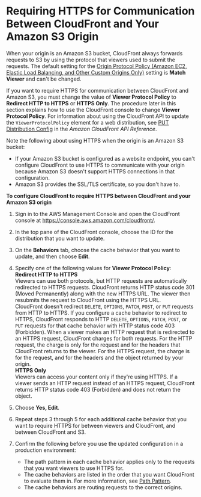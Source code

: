 # Requiring HTTPS for Communication Between CloudFront and Your Amazon S3 Origin<a name="using-https-cloudfront-to-s3-origin"></a>

When your origin is an Amazon S3 bucket, CloudFront always forwards requests to S3 by using the protocol that viewers used to submit the requests\. The default setting for the [Origin Protocol Policy \(Amazon EC2, Elastic Load Balancing, and Other Custom Origins Only\)](distribution-web-values-specify.md#DownloadDistValuesOriginProtocolPolicy) setting is **Match Viewer** and can't be changed\.

If you want to require HTTPS for communication between CloudFront and Amazon S3, you must change the value of **Viewer Protocol Policy** to **Redirect HTTP to HTTPS** or **HTTPS Only**\. The procedure later in this section explains how to use the CloudFront console to change **Viewer Protocol Policy**\. For information about using the CloudFront API to update the `ViewerProtocolPolicy` element for a web distribution, see [PUT Distribution Config](http://docs.aws.amazon.com/cloudfront/latest/APIReference/API_PutConfig.html) in the *Amazon CloudFront API Reference*\.

Note the following about using HTTPS when the origin is an Amazon S3 bucket:
+ If your Amazon S3 bucket is configured as a website endpoint, you can't configure CloudFront to use HTTPS to communicate with your origin because Amazon S3 doesn't support HTTPS connections in that configuration\.
+ Amazon S3 provides the SSL/TLS certificate, so you don't have to\.<a name="using-https-cloudfront-to-s3-origin-procedure"></a>

**To configure CloudFront to require HTTPS between CloudFront and your Amazon S3 origin**

1. Sign in to the AWS Management Console and open the CloudFront console at [https://console\.aws\.amazon\.com/cloudfront/](https://console.aws.amazon.com/cloudfront/)\.

1. In the top pane of the CloudFront console, choose the ID for the distribution that you want to update\.

1. On the **Behaviors** tab, choose the cache behavior that you want to update, and then choose **Edit**\.

1. Specify one of the following values for **Viewer Protocol Policy**:  
**Redirect HTTP to HTTPS**  
Viewers can use both protocols, but HTTP requests are automatically redirected to HTTPS requests\. CloudFront returns HTTP status code 301 \(Moved Permanently\) along with the new HTTPS URL\. The viewer then resubmits the request to CloudFront using the HTTPS URL\.  
CloudFront doesn't redirect `DELETE`, `OPTIONS`, `PATCH`, `POST`, or `PUT` requests from HTTP to HTTPS\. If you configure a cache behavior to redirect to HTTPS, CloudFront responds to HTTP `DELETE`, `OPTIONS`, `PATCH`, `POST`, or `PUT` requests for that cache behavior with HTTP status code 403 \(Forbidden\)\.
When a viewer makes an HTTP request that is redirected to an HTTPS request, CloudFront charges for both requests\. For the HTTP request, the charge is only for the request and for the headers that CloudFront returns to the viewer\. For the HTTPS request, the charge is for the request, and for the headers and the object returned by your origin\.  
**HTTPS Only**  
Viewers can access your content only if they're using HTTPS\. If a viewer sends an HTTP request instead of an HTTPS request, CloudFront returns HTTP status code 403 \(Forbidden\) and does not return the object\.

1. Choose **Yes, Edit**\.

1. Repeat steps 3 through 5 for each additional cache behavior that you want to require HTTPS for between viewers and CloudFront, and between CloudFront and S3\.

1. Confirm the following before you use the updated configuration in a production environment:
   + The path pattern in each cache behavior applies only to the requests that you want viewers to use HTTPS for\.
   + The cache behaviors are listed in the order that you want CloudFront to evaluate them in\. For more information, see [Path Pattern](distribution-web-values-specify.md#DownloadDistValuesPathPattern)\.
   + The cache behaviors are routing requests to the correct origins\. 